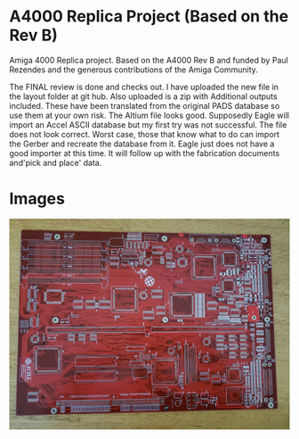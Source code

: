 # A4000 Replica Project (Based on the Rev B)
Amiga 4000 Replica project. Based on the A4000 Rev B and funded by Paul Rezendes and the generous contributions of the Amiga Community. 

The FINAL review is done and checks out. I have uploaded the new file in the layout folder at git hub. Also uploaded is a zip with Additional outputs included.  These have been translated from the original PADS database so use them at your own risk.
The Altium file looks good. Supposedly Eagle will import an Accel ASCII database but my first try was not successful.  The file does not look correct. Worst case, those that know what to do can import the Gerber and recreate the database from it.  Eagle just does not have a good importer at this time. It will follow up with the fabrication documents and'pick and place' data.

# Images
<img src="https://github.com/Acill/A4000RevB/blob/master/Images/20180804_091312.jpg?raw=true"> 

